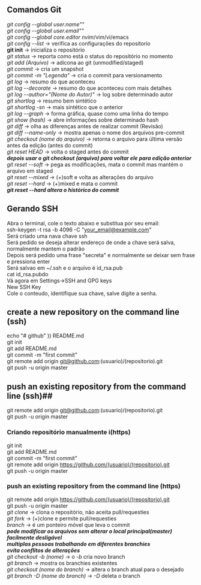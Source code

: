 ## Comandos Git
*git config --global user.name""*  
*git config --global user.email""*  
*git config --global core.editor* _nvim_/vim/vi/emacs  
*git config --list* -> verifica as configurações do repositorio  
**git init** -> inicializa o repositório  
*git status* -> reporta como está o status do repositório no momento  
*git add _(Arquivo)_* -> adicona ao git (unmodified/staged)  
*git commit* -> cria um snapshot  
*git commit -m _"Legenda"_* -> cria o commit para versionamento  
*git log* -> resumo do que aconteceu  
*git log --decorate* -> resumo do que aconteceu com mais detalhes  
*git log --author=_"(Nome do Autor)"_* -> log sobre determinado autor  
*git shortlog* -> resumo bem sintético  
*git shortlog -sn* -> mais sintético que o anterior  
*git log --graph* -> forma gráfica, quase como uma linha do tempo  
*git show _(hash)_* -> abre informações sobre determinado hash  
*git diff* -> olha as diferenças antes de realizar commit (Revisão)  
*git diff --name-only* -> mostra apenas o nome dos arquivos pre-commit  
*git checkout _(nome do arquivo)_* -> retorna o arquivo para última versão antes da edição (antes do commit)  
*git reset HEAD* -> volta o staged antes do commit  
_***depois usar o git checkout _(arquivo)_ para voltar ele para edição anterior***_  
*git reset --soft* -> pega as modificações, mata o commit mas mantém o arquivo em staged  
*git reset --mixed* -> (+)soft e volta as alterações do arquivo  
*git reset --hard* -> (+)mixed e mata o commit  
_**git reset --hard altera o histórico do commit**_  
## Gerando SSH
Abra o terminal, cole o texto abaixo e substitua por seu email:  
ssh-keygen -t rsa -b 4096 -C "your_email@example.com"  
Será criado uma nava chave ssh  
Será pedido se deseja alterar endereço de onde a chave será salva, normalmente mantem o padrão  
Depois será pedido uma frase "secreta" e normalmente se deixar sem frase e pressiona enter  
Será salvao em ~/.ssh e o arquivo é id_rsa.pub  
cat id_rsa.pubdo  
Vá agora em Settings->SSH and GPG keys  
New SSH Key  
Cole o conteudo, identifique sua chave, salve digite a senha.  
## create a new repository on the command line (ssh)
echo "# github" )) README.md  
git init  
git add README.md  
git commit -m "first commit"  
git remote add origin git@github.com:(usuario)/(repositorio).git  
git push -u origin master  
## push an existing repository from the command line (ssh)##  
git remote add origin git@github.com:(usuario)/(repositorio).git  
git push -u origin master  
### Criando repositório manualmente i(https)  
git init  
git add README.md  
git commit -m "first commit"  
git remote add origin https://github.com/(usuario)/(repositorio).git  
git push -u origin master  
### push an existing repository from the command line (https)  
git remote add origin https://github.com/(usuario)/(repositorio).git  
git push -u origin master  
*git clone* -> clona o repositório, não aceita pull/requesties  
*git fork* -> (+)clone e permite pull/requesties  
*branch* -> é um ponteiro móvel que leva o commit  
___**pode modificar os arquivos sem alterar o local principal(master)  
facilmente desligável  
multiplas pessoas trabalhando em diferentes branchies  
evita conflitos de alterações**___  
*git checkout -b (nome)* -> o *-b* cria novo branch  
*git branch* -> mostra os branchies existentes  
*git checkout (nome do branch)* -> altera o branch atual para o desejado  
*git branch -D (nome do branch)* -> *-D* deleta o branch  


